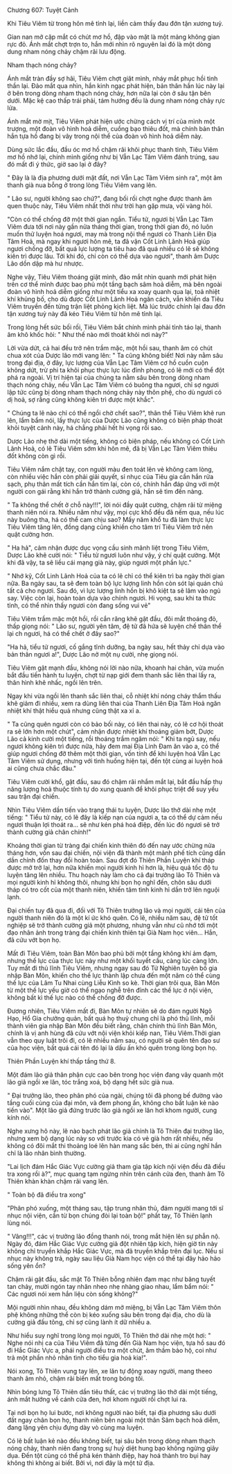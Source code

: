 




Chương 607: Tuyệt Cảnh


Khi Tiêu Viêm từ trong hôn mê tỉnh lại, liền cảm thấy đau đớn tận xương tuỷ.

Gian nan mở cặp mắt có chút mơ hồ, đập vào mặt là một mảng không gian rực đỏ. Ánh mắt chợt trợn to, hắn mới nhìn rõ nguyên lai đó là một dòng dung nham nóng chảy chậm rãi lưu động.

Nham thạch nóng chảy?

Ánh mắt tràn đầy sợ hãi, Tiêu Viêm chợt giật mình, nháy mắt phục hồi tinh thần lại. Đảo mắt qua nhìn, hắn kinh ngạc phát hiện, bản thân hắn lúc này lại ở bên trong dòng nham thạch nóng chảy, hơn nữa lại còn ở sâu tận bên dưới. Mặc kệ cao thấp trái phải, tám hướng đều là dung nham nóng chảy rực lửa.

Ánh mắt mờ mịt, Tiêu Viêm phát hiện ước chừng cách vị trí của mình một trượng, một đoàn vô hình hoả diễm, cuồng bạo thiêu đốt, mà chính bản thân hắn tựa hồ đang bị vây trong nội thể của đoàn vô hình hoả diễm này.

Dùng sức lắc đầu, đầu óc mơ hồ chậm rãi khôi phục thanh tỉnh, Tiêu Viêm mơ hồ nhớ lại, chính mình giống như bị Vẫn Lạc Tâm Viêm đánh trúng, sau đó mất đi ý thức, giờ sao lại ở đây?

" Đây là là địa phương dưới mặt đất, nơi Vẫn Lạc Tâm Viêm sinh ra", một âm thanh già nua bỗng ở trong lòng Tiêu Viêm vang lên.

" Lão sư, người không sao chứ?", đang bối rối chợt nghe được thanh âm quen thuộc này, Tiêu Viêm nhất thời như trời hạn gặp mưa, vội vàng hỏi.

"Còn có thể chống đỡ một thời gian ngắn. Tiểu tử, ngươi bị Vẫn Lạc Tâm Viêm đưa tới nơi này gần nửa tháng thời gian, trong thời gian đó, nó luôn muốn thử luyện hoá ngươi, may mà trong nội thể ngươi có Thanh Liên Địa Tâm Hoả, mà ngay khi ngươi hôn mê, ta đã vận Cốt Linh Lãnh Hoả giúp ngươi chống đỡ, bất quá lực lượng ta tiêu hao đã quá nhiều có lẽ sẽ không kiên trì được lâu. Tới khi đó, chỉ còn có thể dựa vào ngươi", thanh âm Dược Lão dồn dập mà hư nhược.

Nghe vậy, Tiêu Viêm thoáng giật mình, đảo mắt nhìn quanh mới phát hiện trên cơ thể mình được bao phủ một tầng bạch sâm hoả diễm, mà bên ngoài đoàn vô hình hoả diễm giống như một tiểu xa xoay quanh qua lại, toả nhiệt khí khủng bố, cho dù được Cốt Linh Lãnh Hoả ngăn cách, vẫn khiến da Tiêu Viêm truyền đến từng trận liệt phỏng kịch liệt. Mà lúc trước chính lại đau đớn tận xương tuỷ này đã kéo Tiêu Viêm từ hôn mê tỉnh lại.

Trong lòng hết sức bối rối, Tiêu Viêm bắt chính mình phải tỉnh táo lại, thanh âm khô khốc hỏi: " Như thế nào mới thoát khỏi nơi này?"

Lời vừa dứt, cả hai đều trở nên trầm mặc, một hồi sau, thanh âm có chút chua xót của Dược lão mới vang lên: " Ta cũng không biết! Nơi này nằm sâu trong đại địa, ở đây, lực lượng của Vẫn Lạc Tâm Viêm cơ hồ cuồn cuộn không dứt, trừ phi ta khôi phục thực lực lúc đỉnh phong, có lẽ mới có thể đột phá ra ngoài. Vị trí hiện tại của chúng ta nằm sâu bên trong dòng nham thạch nóng chảy, nếu Vẫn Lạc Tâm Viêm có buông tha ngươi, chỉ sợ ngươi lập tức cũng bị dòng nham thạch nóng chảy này thôn phệ, cho dù ngươi có dị hoả, sợ rằng cũng không kiên trì được một khắc".

" Chúng ta lẽ nào chỉ có thể ngồi chờ chết sao?", thân thể Tiêu Viêm khẽ run lên, lẩm bẩm nói, lấy thực lực của Dược Lão cũng không có biện pháp thoát khỏi tuyệt cảnh này, há chẳng phải hết hi vọng rồi sao.

Dược Lão nhẹ thở dài một tiếng, không có biện pháp, nếu không có Cốt Linh Lãnh Hoả, có lẽ Tiêu Viêm sớm khi hôn mê, đã bị Vẫn Lạc Tâm Viêm thiêu đốt không còn gì rồi.

Tiêu Viêm nắm chặt tay, con người màu đen toát lên vẻ không cam lòng, còn nhiều việc hắn còn phải giải quyết, sỉ nhục của Tiêu gia cần hắn rửa sạch, phụ thân mất tích cần hắn tìm lại, còn có, chính hắn đáp ứng với một người con gái rằng khi hắn trở thành cường giả, hắn sẽ tìm đến nàng.

" Ta không thể chết ở chỗ này!!!", lời nói đầy quật cường, chậm rãi từ miệng thanh niên nói ra. Nhiều năm như vậy, mọi cực khổ đều đã nếm qua, nếu lúc này buông tha, há có thể cam chịu sao? Mấy năm khổ tu đã làm thực lực Tiêu Viêm tăng lên, đồng dạng cũng khiến cho tâm trí Tiêu Viêm trở nên quật cường hơn.

" Ha hả", cảm nhận được dục vọng cầu sinh mãnh liệt trong Tiêu Viêm, Dược Lão khẽ cười nói: " Tiểu tử ngươi luôn như vậy, ý chí quật cường. Một khi đã vậy, ta sẽ liều cái mạng già này, giúp ngươi một phần lực."

" Nhớ kỹ, Cốt Linh Lãnh Hoả của ta có lẽ chỉ có thể kiên trì ba ngày thời gian nữa. Ba ngày sau, ta sẽ đem toàn bộ lực lượng linh hồn còn sót lại quán chú tất cả cho ngươi. Sau đó, vì lực lượng linh hồn bị khô kiệt ta sẽ lâm vào ngủ say. Việc còn lại, hoàn toàn dựa vào chính ngươi. Hi vọng, sau khi ta thức tỉnh, có thể nhìn thấy ngươi còn đang sống vui vẻ"

Tiêu Viêm trầm mặc một hồi, rồi cắn răng khẽ gật đầu, đôi mắt thoáng đỏ, thấp giọng nói: " Lão sư, người yên tâm, đệ tử đã hứa sẽ luyện chế thân thể lại ch ngươi, há có thể chết ở đây sao?"

"Ha hả, tiểu tử ngươi, cố gắng tĩnh dưỡng, ba ngày sau, hết thảy chỉ dựa vào bản thân ngươi a!", Dược Lão nở một nụ cười, nhẹ giọng nói.

Tiêu Viêm gật mạnh đầu, không nói lời nào nữa, khoanh hai chân, vừa muốn bắt đầu tiến hành tu luyện, chợt từ nạp giới đem thanh sắc liên thai lấy ra, thân hình khẽ nhấc, ngồi lên trên.

Ngay khi vừa ngồi lên thanh sắc liên thai, cỗ nhiệt khí nóng cháy thẩm thấu khẽ giảm đi nhiều, xem ra dùng liên thai của Thanh Liên Địa Tâm Hoả ngăn nhiệt khí thật hiểu quả nhưng cũng thật xa xỉ a.

" Ta cũng quên ngươi còn có bảo bối này, có liên thai này, có lẽ cơ hội thoát ra sẽ lớn hơn một chút", cảm nhận được nhiệt khí thoáng giảm bớt, Dược Lão cả kinh cười một tiếng, rồi thoáng trầm ngâm nói: " Khi ta ngủ say, nếu ngươi không kiên trì được nữa, hãy đem mai Địa Linh Đam ăn vào a, có thể giúp ngươi chống đỡ thêm một thời gian, vốn tính để khi luyện hoá Vẫn Lạc Tâm Viêm sử dụng, nhưng với tình huống hiện tại, đến tột cùng ai luyện hoá ai cũng chưa chắc đâu."

Tiêu Viêm cười khổ, gật đầu, sau đó chậm rãi nhắm mắt lại, bắt đầu hấp thụ năng lượng hoả thuộc tính tự do xung quanh để khôi phục triệt để suy yếu sau trận đại chiến.

Nhìn Tiêu Viêm dần tiến vào trạng thái tu luyện, Dược lão thở dài nhẹ một tiếng: " Tiểu tử này, có lẽ đây là kiếp nạn của ngươi a, ta có thể dự cảm nếu ngươi thuận lợi thoát ra… sẽ như kén phá hoá điệp, đến lúc đó ngươi sẽ trở thành cường giả chân chính!"

Khoảng thời gian từ tràng đại chiến kinh thiên đó đến nay ước chừng nửa tháng hơn, vốn sau đại chiến, nội viện đã thành một mảnh phế tích cũng dần dần chỉnh đốn thay đổi hoàn toàn. Sau đợt đó Thiên Phần Luyện khí tháp được mở trở lại, hơn nữa khiến mọi người kinh hỉ hơn là, hiệu quả tốc độ tu luyện tăng lên nhiều. Thu hoạch này làm cho cả đại trưởng lão Tô Thiên và mọi người kinh hỉ không thôi, nhưng khi bọn họ nghĩ đến, chôn sâu dưới tháp có tro cốt của một thanh niên, khiến tâm tình kinh hỉ dần trở lên nguội lạnh.

Đại chiến tuy đã qua đi, đối với Tô Thiên trưởng lão và mọi người, cái tên của người thanh niên đó là một kí ức khó quên. Có lẽ, nhiều năm sau, đệ tử tốt nghiệp sẽ trở thành cường giả một phương, nhưng vẫn như cũ nhớ tới một đạo nhân ảnh trong tràng đại chiến kinh thiên tại Già Nam học viên… Hắn, đã cứu vớt bọn họ.

Mất đi Tiêu Viêm, toàn Bàn Môn bao phủ bởi một tầng không khí ảm đạm, nhưng thế lực của thực lực này như một khối tuyết cầu, càng lúc càng lớn. Tuy mất đi thủ lĩnh Tiêu Viêm, nhưng ngay sau đó Tử Nghiên tuyên bố gia nhập Bàn Môn, khiến cho thế lực thành lập chưa đến một năm có thể cùng thế lực của Lâm Tu Nhai cùng Liễu Kình so kè. Thời gian trôi qua, Bàn Môn từ một thế lực yếu giờ có thể ngạo nghễ trên đỉnh các thế lực ở nội viện, không bất kì thế lực nào có thể chống đỡ được.

Đương nhiên, Tiêu Viêm mất đi, Bàn Môn tự nhiên sẽ do đám người Ngô Hạo, Hổ Gia chưởng quản, bất quá họ thuỷ chung chỉ là phó thủ lĩnh, mỗi thành viên gia nhập Bàn Môn đều biết rằng, chân chính thủ lĩnh Bàn Môn, chính là vị anh hùng đã cứu vớt nội viện khỏi kiếp nan, Tiêu Viêm.Thời gian vẫn theo quy luật trôi đi, có lẽ nhiều năm sau, có người sẽ quên tên đạo sư của học viện, bất quá cái tên đó lại là dấu ấn khó quên trong lòng bọn họ.

Thiên Phần Luyện khí thấp tầng thứ 8.

Một đám lão giả thân phận cực cao bên trong học viện đang vây quanh một lão giả ngồi xe lăn, tóc trắng xoá, bộ dạng hết sức già nua.

" Đại trưởng lão, theo phân phó của ngài, chúng tôi đã phong bế đường vào tầng cuối cùng của đại môn, và đem phong ấn, không cho bất luận kẻ nào tiến vào". Một lão giả đứng trước lão giả ngồi xe lăn hơi khom người, cung kính nói.

Nghe xưng hô này, lẽ nào bạch phát lão giả chính là Tô Thiên đại trưởng lão, nhưng xem bộ dạng lúc này so với trước kia có vẻ già hơn rất nhiều, nếu không có đôi mắt thi thoảng loé lên hàn mang sắc bén, thì ai cũng nghĩ hắn chỉ là lão nhân bình thường.

"Lai lịch đám Hắc Giác Vực cường giả tham gia tập kích nội viện đều đã điều tra xong rồi à?", mục quang tạm ngừng nhìn trên cánh cửa đen, thanh âm Tô Thiên khàn khàn chậm rãi vang lên.

" Toàn bộ đã điều tra xong"

"Phân phó xuống, một tháng sau, tập trung nhân thủ, đám người mang tới sĩ nhục nội viện, cần từ bọn chúng đòi lại toàn bộ!" phất tay, Tô Thiên lạnh lùng nói.

" Vâng!!!", các vị trưởng lão đồng thanh nói, trong mắt hiện lên sự phẫn nộ. Ngày đó, đám Hắc Giác Vực cường giả đột nhiên tập kích, hiện giờ tin này không chỉ truyền khắp Hắc Giác Vực, mà đã truyền khắp trên đại lục. Nếu sỉ nhục này không trả, ngày sau liệu Già Nam học viện có thể tại đây hảo hảo sống yên ổn?

Chậm rãi gật đầu, sắc mặt Tô Thiên bỗng nhiên đạm mạc như băng tuyết tan chảy, mười ngón tay nhăn nheo nhẹ nhàng giao nhau, lẩm bẩm nói: " Các ngươi nói xem hắn liệu còn sống không?"

Mội người nhìn nhau, đều không dám mở miệng, bị Vẫn Lạc Tâm Viêm thôn phệ không những thể còn bị kéo xuống sâu bên trong đại địa, cho dù là cường giả đấu tông, chỉ sợ cũng lành ít dữ nhiều a.

Như hiểu suy nghĩ trong lòng mọi người, Tô Thiên thở dài nhẹ một hơi: " Nghe nói nhị ca của Tiêu Viêm đã từng đến Già Nam học viện, tựa hồ sau đó đi Hắc Giác Vực a, phái người điều tra một chút, âm thầm bảo hộ, coi như trả một phần nhỏ nhân tình cho tiểu gia hoả kia!".

Nói xong, Tô Thiên vung tay lên, xe lăn tự động xoay người, mang theeo thanh âm nhỏ, chậm rãi biến mất trong bóng tối.

Nhìn bóng lưng Tô Thiên dần tiêu thất, các vị trưởng lão thở dài một tiếng, ánh mắt hướng về cánh cửa đen, hơi khom người rồi chợt lui ra.

Tại nơi bọn họ lui bước, nơi không người nào biết, tại địa phương sâu dưới đất ngay chân bọn họ, thanh niên bên ngoài một thân Sâm bạch hoả diễm, đang lặng yên chịu đựng dày vò cùng ma luyện.

Có lẽ bất luận kẻ nào đều không biết, tại sâu bên trong dòng nham thạch nóng chảy, thanh niên đang trong sự huỷ diệt hung bạo không ngừng giãy dụa. Đến tột cùng có thể phá kén thành điệp, hay hoá thành tro bụi hay không thì không ai biết. Bởi vì, nơi đây là một tử địa.




